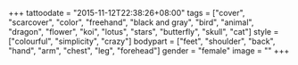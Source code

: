 +++
tattoodate = "2015-11-12T22:38:26+08:00"
tags = ["cover", "scarcover", "color", "freehand", "black and gray", "bird", "animal", "dragon", "flower", "koi", "lotus", "stars", "butterfly", "skull", "cat"]
style = ["colourful", "simplicity", "crazy"]
bodypart = ["feet", "shoulder", "back", "hand", "arm", "chest", "leg", "forehead"]
gender = "female"
image = ""
+++